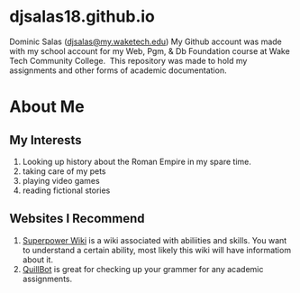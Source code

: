 # djsalas18.github.io
Dominic Salas  (djsalas@my.waketech.edu)
My Github account was made with my school account for my Web, Pgm, & Db Foundation course at Wake Tech Community College. 
This repository was made to hold my assignments and other forms of academic documentation.


# About Me
## My Interests
1. Looking up history about the Roman Empire in my spare time.
2. taking care of my pets
3. playing video games
4. reading fictional stories  
## Websites I Recommend
1. [Superpower Wiki](https://powerlisting.fandom.com/wiki/Superpower_Wiki) is a wiki associated with abiliities and skills. You want to understand a certain ability, most likely this wiki will have informatiom about it. 
2. [QuillBot](https://quillbot.com/grammar-check) is great for checking up your grammer for any academic assignments.


